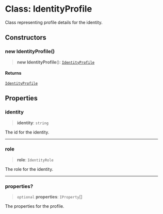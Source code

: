 # Class: IdentityProfile

Class representing profile details for the identity.

## Constructors

### new IdentityProfile()

> **new IdentityProfile**(): [`IdentityProfile`](IdentityProfile.md)

#### Returns

[`IdentityProfile`](IdentityProfile.md)

## Properties

### identity

> **identity**: `string`

The id for the identity.

***

### role

> **role**: `IdentityRole`

The role for the identity.

***

### properties?

> `optional` **properties**: `IProperty`[]

The properties for the profile.
